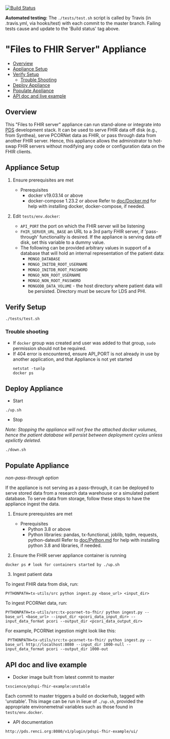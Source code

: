 [![Build Status](https://travis-ci.com/RENCI/pdspi-fhir-example.svg?branch=master)](https://travis-ci.com/RENCI/pdspi-fhir-example)

__Automated testing:__ The `./tests/test.sh` script is called by Travis (in .travis.yml, via hooks/test) with each commit to the master branch. Failing tests cause and update to the 'Build status' tag above.

# "Files to FHIR Server" Appliance

- [Overview](#overview)
- [Appliance Setup](#appliance-setup)
- [Verify Setup](#verify-setup)
  + [Trouble Shooting](#trouble-shooting)
- [Deploy Appliance](#deploy-appliance)
- [Populate Appliance](#populate-appliance)
- [API doc and live example](#api-doc-and-live-example)

## Overview

This "Files to FHIR server" appliance can run stand-alone or
integrate into [PDS](http://github.com/RENCI/pds-release) development
stack. It can be used to serve FHIR data off disk (e.g., from Synthea),
serve PCORNet data as FHIR, or pass through data from another FHIR
server. Hence, this appliance allows the administrator to hot-swap FHIR
servers without modifying any code or configuration data on the FHIR
clients.

## Appliance Setup

1. Ensure prerequisites are met
    - Prerequisites
      - docker v19.03.14 or above
      - docker-compose 1.23.2 or above
 Refer to [doc/Docker.md](https://github.com/RENCI/pdspi-fhir-example/blob/master/doc/Docker.md) for help with installing docker, docker-compose, if needed.

2. Edit `tests/env.docker`:
    - `API_PORT` the port on which the FHIR server will be listening
    - `FHIR_SERVER_URL_BASE` an URL to a 3rd party FHIR server, if 'pass-through' functionality is desired. If the appliance is serving data off disk, set this variable to a dummy value.
    - The following can be provided arbitrary values in support of a database that will hold an internal representation of the patient data:
      - `MONGO_DATABASE` 
      - `MONGO_INITDB_ROOT_USERNAME`
      - `MONGO_INITDB_ROOT_PASSWORD`
      - `MONGO_NON_ROOT_USERNAME`
      - `MONGO_NON_ROOT_PASSWORD`
      - `MONGODB_DATA_VOLUME` - the host directory where patient data will be persisted. Directory must be secure for LDS and PHI.
  
## Verify Setup

```
./tests/test.sh
```

### Trouble shooting

- If `docker` group was created and user was added to that group, `sudo` permission should not be required.
- If 404 error is encountered, ensure API_PORT is not already in use by another application, and that Appliance is not yet started
  ```
  netstat -tunlp
  docker ps
  ```

## Deploy Appliance

 - Start

```
./up.sh
```

 - Stop

_Note: Stopping the appliance will not free the attached docker volumes, hence the patient database will persist between deployment cycles unless epxlictly deleted._

```
./down.sh
```

## Populate Appliance 
_non-pass-through option_

If the appliance is not serving as a pass-through, it can be deployed
to serve stored data from a research data warehouse or a simulated
patient database. To serve data from storage, follow these steps to
have the appliance ingest the data.

1. Ensure prerequistes are met
    - Prerequisites 
      - Python 3.8 or above
      - Python libraries: pandas, tx-functional, joblib, tqdm, requests, python-dateutil
 Refer to [doc/Python.md](http://github.com/RENCI/pdspi-fhir-example/blob/master/doc/Python.md) for help with installing python 3.8 and libraries, if needed.

2. Ensure the FHIR server appliance container is running

  ```
  docker ps # look for containers started by ./up.sh
  ```

3. Ingest patient data

To ingest FHIR data from disk, run:

  ```
  PYTHONPATH=tx-utils/src python ingest.py <base_url> <input_dir>
  ```

To ingest PCORNet data, run:

  ```
  PYTHONPATH=tx-utils/src:tx-pcornet-to-fhir/ python ingest.py --base_url <base_url> --input_dir <pcori_data_input_dir> --input_data_format pcori --output_dir <pcori_data_output_dir>
  ```

For example, PCORNet ingestion might look like this: 

  ```
   PYTHONPATH=tx-utils/src:tx-pcornet-to-fhir/ python ingest.py --base_url http://localhost:8080 --input_dir 1000-null --input_data_format pcori --output_dir 1000-out
  ```

## API doc and live example

- Docker image built from latest commit to master

`txscience/pdspi-fhir-example:unstable`

Each commit to master triggers a build on dockerhub, tagged with 'unstable'. This image can be run in lieue of `./up.sh`, provided the appropriate environemetnal variables such as those found in `tests/env.docker`.

- API documentation

`http://pds.renci.org:8080/v1/plugin/pdspi-fhir-example/ui/`
